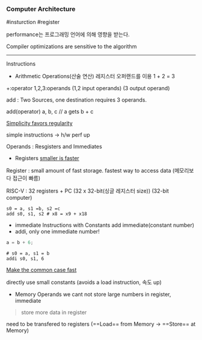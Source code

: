 ### Computer Architecture

#insturction #register

performance는 프로그래밍 언어에 의해 영향을 받는다.

Compiler optimizations are sensitive to the algorithm

---

Instructions

- Arithmetic Operations(산술 연산)
레지스터 오퍼랜드를 이용
1 + 2 = 3

+:operator
1,2,3:operands (1,2 input operands) (3 output operand)

add : Two Sources, one destination
requires 3 operands.

add(operator) a, b, c // a gets b + c

<u>Simplicity favors regularity</u>

simple instructions -> h/w perf up

Operands : Resgisters and Immediates
- Registers
<u>smaller is faster</u>

Register : small amount of fast storage. fastest way to access data (메모리보다 접근이 빠름)

RISC-V : 32 registers + PC (32 x 32-bit(싱글 레지스터 size)) (32-bit computer)

```assembly
s0 = a, s1 =b, s2 =c
add s0, s1, s2 # x8 = x9 + x18
```

- immediate
Instructions with Constants
add immediate(constant number)
- addi, only one immediate number!
```C
a = b + 6;
```

```assembly
# s0 = a, s1 = b
addi s0, s1, 6
```

<u>Make the common case fast</u>

directly use small constants (avoids a load instruction, 속도 up)

- Memory Operands
we cant not store large numbers in register, immediate
> store more data in register

need to be transfered to registers (==Load== from Memory -> ==Store== at Memory)